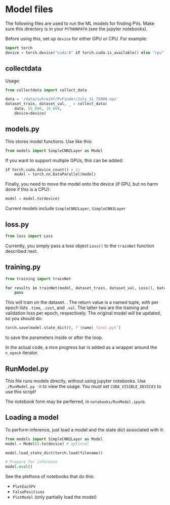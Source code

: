 # Model files

The following files are used to run the ML models for finding PVs. Make sure this directory is in your `PYTHONPATH` (see the jupyter notebooks).

Before using this, set up `device` for either GPU or CPU. For example:

```python
import torch
device = torch.device("cuda:0" if torch.cuda.is_available() else "cpu")
```

## collectdata

Usage:

```python
from collectdata import collect_data

data = '/data/schreihf/PvFinder/July_31_75000.npz'
dataset_train, dataset_val, _ = collect_data(
    data, 55_000, 10_000,
    device=device)
```

## models.py

This stores model functions. Use like this:

```python
from models import SimpleCNN2Layer as Model
```

If you want to support multiple GPUs, this can be added:

```python
if torch.cuda.device_count() > 1:
    model = torch.nn.DataParallel(model)
```

Finally, you need to move the model onto the device (if GPU, but no harm done if this is a CPU):

```python
model = model.to(device)
```

Current models include `SimpleCNN2Layer`, `SimpleCNN3Layer`


## loss.py

```python
from loss import Loss
```

Currently, you simply pass a loss object `Loss()` to the `trainNet` function described next.

## training.py

```python
from training import trainNet

for results in trainNet(model, dataset_train, dataset_val, Loss(), batch, range(n_epochs), learning_rate=1e-3):
    pass
```

This will train on the dataset. . The return value is a named tuple, with per epoch lists `.time`, `.cost`, and `.val`. The latter two are the training and validation loss per epoch, respectively. The original model will be updated, so you should do:

```python
torch.save(model.state_dict(), f'{name}_final.pyt')
```

to save the parameters inside or after the loop.

In the actual code, a nice progress bar is added as a wrapper around the `n_epoch` iterator.

## RunModel.py

This file runs models directly, without using jupyter notebooks. Use `./RunModel.py -h` to view the usage. You *must* set `CUDA_VISIBLE_DEVICES` to use this script!

The notebook form may be perferred, in `notebooks/RunModel.ipynb`.


## Loading a model

To perform inference, just load a model and the state dict associated with it:

```python
from models import SimpleCNN2Layer as Model
model = Model().to(device) # optional

model.load_state_dict(torch.load(filename))

# Prepare for inference
model.eval()
```

See the plethora of notebooks that do this: 

* `PlotEachPV`
* `FalsePositives`
* `PlotModel` (only partially load the model)